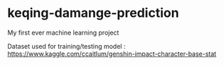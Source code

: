 # keqing-damange-prediction

My first ever machine learning project

Dataset used for training/testing model : https://www.kaggle.com/ccaitlum/genshin-impact-character-base-stat
